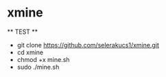 # xmine
** TEST **
- git clone https://github.com/selerakucs1/xmine.git
- cd xmine
- chmod +x mine.sh
- sudo ./mine.sh
